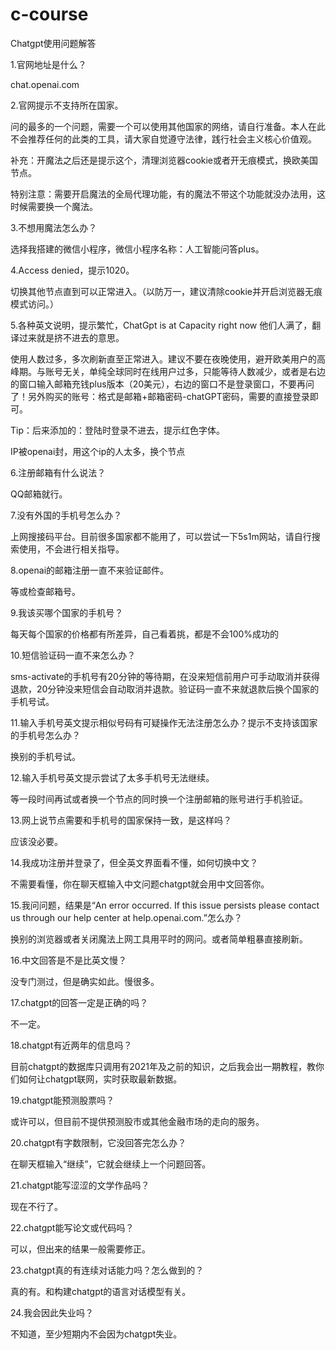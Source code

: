 # c-course

Chatgpt使用问题解答

1.官网地址是什么？

chat.openai.com

2.官网提示不支持所在国家。 

问的最多的一个问题，需要一个可以使用其他国家的网络，请自行准备。本人在此不会推荐任何的此类的工具，请大家自觉遵守法律，践行社会主义核心价值观。

补充：开魔法之后还是提示这个，清理浏览器cookie或者开无痕模式，换欧美国节点。

特别注意：需要开启魔法的全局代理功能，有的魔法不带这个功能就没办法用，这时候需要换一个魔法。

3.不想用魔法怎么办？

选择我搭建的微信小程序，微信小程序名称：人工智能问答plus。

4.Access denied，提示1020。 

切换其他节点直到可以正常进入。（以防万一，建议清除cookie并开启浏览器无痕模式访问。）

5.各种英文说明，提示繁忙，ChatGpt is at Capacity right now 他们人满了，翻译过来就是挤不进去的意思。 

使用人数过多，多次刷新直至正常进入。建议不要在夜晚使用，避开欧美用户的高峰期。与账号无关，单纯全球同时在线用户过多，只能等待人数减少，或者是右边的窗口输入邮箱充钱plus版本（20美元），右边的窗口不是登录窗口，不要再问了！另外购买的账号：格式是邮箱+邮箱密码-chatGPT密码，需要的直接登录即可。

Tip：后来添加的：登陆时登录不进去，提示红色字体。 

IP被openai封，用这个ip的人太多，换个节点

6.注册邮箱有什么说法？

QQ邮箱就行。

7.没有外国的手机号怎么办？

上网搜接码平台。目前很多国家都不能用了，可以尝试一下5s1m网站，请自行搜索使用，不会进行相关指导。

8.openai的邮箱注册一直不来验证邮件。

等或检查邮箱号。

9.我该买哪个国家的手机号？

每天每个国家的价格都有所差异，自己看着挑，都是不会100%成功的

10.短信验证码一直不来怎么办？

sms-activate的手机号有20分钟的等待期，在没来短信前用户可手动取消并获得退款，20分钟没来短信会自动取消并退款。验证码一直不来就退款后换个国家的手机号试。

11.输入手机号英文提示相似号码有可疑操作无法注册怎么办？提示不支持该国家的手机号怎么办？

换别的手机号试。

12.输入手机号英文提示尝试了太多手机号无法继续。

等一段时间再试或者换一个节点的同时换一个注册邮箱的账号进行手机验证。

13.网上说节点需要和手机号的国家保持一致，是这样吗？

应该没必要。

14.我成功注册并登录了，但全英文界面看不懂，如何切换中文？

不需要看懂，你在聊天框输入中文问题chatgpt就会用中文回答你。

15.我问问题，结果是“An error occurred. If this issue persists please contact us through our help center at help.openai.com.”怎么办？

换别的浏览器或者关闭魔法上网工具用平时的网问。或者简单粗暴直接刷新。

16.中文回答是不是比英文慢？

没专门测过，但是确实如此。慢很多。

17.chatgpt的回答一定是正确的吗？

不一定。

18.chatgpt有近两年的信息吗？

目前chatgpt的数据库只调用有2021年及之前的知识，之后我会出一期教程，教你们如何让chatgpt联网，实时获取最新数据。

19.chatgpt能预测股票吗？

或许可以，但目前不提供预测股市或其他金融市场的走向的服务。

20.chatgpt有字数限制，它没回答完怎么办？

在聊天框输入“继续”，它就会继续上一个问题回答。

21.chatgpt能写涩涩的文学作品吗？

现在不行了。

22.chatgpt能写论文或代码吗？

可以，但出来的结果一般需要修正。

23.chatgpt真的有连续对话能力吗？怎么做到的？

真的有。和构建chatgpt的语言对话模型有关。

24.我会因此失业吗？

不知道，至少短期内不会因为chatgpt失业。
